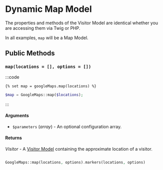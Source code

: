 # Dynamic Map Model

The properties and methods of the Visitor Model are identical whether you are accessing them via Twig or PHP.

In all examples, `map` will be a Map Model.

## Public Methods

### `map(locations = [], options = [])`

:::code
```twig
{% set map = googleMaps.map(locations) %}
```
```php
$map = GoogleMaps::map($locations);
```
:::

#### Arguments

 - `$parameters` (_array_) - An optional configuration array.

#### Returns

_Visitor_ - A [Visitor Model](/models/visitor-model/) containing the approximate location of a visitor.



```php

GoogleMaps::map(locations, options).markers(locations, options)

```
